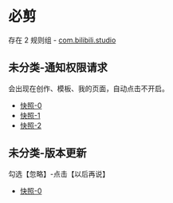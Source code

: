 # 必剪

存在 2 规则组 - [com.bilibili.studio](/src/apps/com.bilibili.studio.ts)

## 未分类-通知权限请求

会出现在创作、模板、我的页面，自动点击不开启。

- [快照-0](https://i.gkd.li/i/12867401)
- [快照-1](https://i.gkd.li/i/12908880)
- [快照-2](https://i.gkd.li/i/12908886)

## 未分类-版本更新

勾选【忽略】-点击【以后再说】

- [快照-0](https://i.gkd.li/i/13496049)
